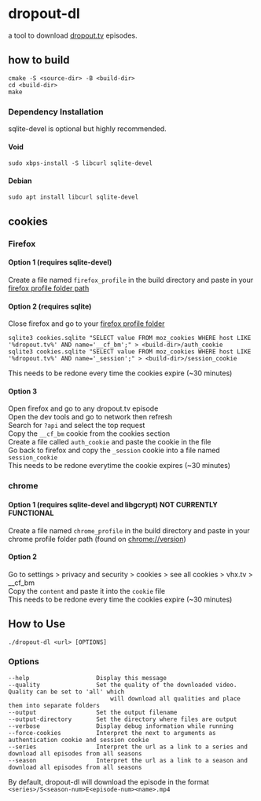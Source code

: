 # dropout-dl
a tool to download [dropout.tv](dropout.tv) episodes.


## how to build
```
cmake -S <source-dir> -B <build-dir>
cd <build-dir>
make
```

### Dependency Installation
sqlite-devel is optional but highly recommended.

#### Void
```
sudo xbps-install -S libcurl sqlite-devel
```

#### Debian
```
sudo apt install libcurl sqlite-devel
```

## cookies
### Firefox
#### Option 1 (requires sqlite-devel)
Create a file named `firefox_profile` in the build directory and paste in your [firefox profile folder path](https://support.mozilla.org/en-US/kb/profiles-where-firefox-stores-user-data)
#### Option 2 (requires sqlite)
Close firefox and go to your [firefox profile folder](https://support.mozilla.org/en-US/kb/profiles-where-firefox-stores-user-data)
```
sqlite3 cookies.sqlite "SELECT value FROM moz_cookies WHERE host LIKE '%dropout.tv%' AND name='__cf_bm';" > <build-dir>/auth_cookie
sqlite3 cookies.sqlite "SELECT value FROM moz_cookies WHERE host LIKE '%dropout.tv%' AND name='_session';" > <build-dir>/session_cookie
```
This needs to be redone every time the cookies expire (~30 minutes)
#### Option 3
Open firefox and go to any dropout.tv episode \
Open the dev tools and go to network then refresh \
Search for `?api` and select the top request \
Copy the `__cf_bm` cookie from the cookies section \
Create a file called `auth_cookie` and paste the cookie in the file \
Go back to firefox and copy the `_session` cookie into a file named `session_cookie` \
This needs to be redone everytime the cookie expires (~30 minutes)
### chrome
#### Option 1 (requires sqlite-devel and libgcrypt) NOT CURRENTLY FUNCTIONAL
Create a file named `chrome_profile` in the build directory and paste in your chrome profile folder path (found on [chrome://version](chrome://version))
#### Option 2
Go to settings > privacy and security > cookies > see all cookies > vhx.tv > __cf_bm \
Copy the `content` and paste it into the `cookie` file \
This needs to be redone every time the cookies expire (~30 minutes)

## How to Use
```
./dropout-dl <url> [OPTIONS]
```

### Options
```
--help                   Display this message
--quality                Set the quality of the downloaded video. Quality can be set to 'all' which
                             will download all qualities and place them into separate folders
--output                 Set the output filename
--output-directory       Set the directory where files are output
--verbose                Display debug information while running
--force-cookies          Interpret the next to arguments as authentication cookie and session cookie
--series                 Interpret the url as a link to a series and download all episodes from all seasons
--season                 Interpret the url as a link to a season and download all episodes from all seasons
```
By default, dropout-dl will download the episode in the format `<series>/S<season-num>E<episode-num><name>.mp4`